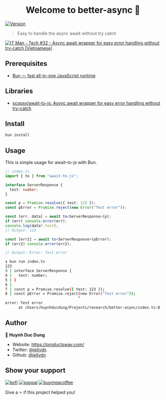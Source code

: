 <h1 align="center">Welcome to better-async 👋</h1>
<p>
  <a href="https://www.npmjs.com/package/better-async" target="_blank">
    <img alt="Version" src="https://img.shields.io/npm/v/better-async.svg">
  </a>
</p>

> Easy to handle the async await without try catch

[![IT Man - Tech #32 - Async await wrapper for easy error handling without try-catch [Vietnamese]](https://i.ytimg.com/vi/iLB75jzQrJ8/hqdefault.jpg)](https://www.youtube.com/watch?v=iLB75jzQrJ8)

## Prerequisites

- [Bun — fast all-in-one JavaScript runtime](https://bun.sh/)

## Libraries

- [scopsy/await-to-js: Async await wrapper for easy error handling without try-catch](https://github.com/scopsy/await-to-js)

## Install

```sh
bun install
```

## Usage

This is simple usage for await-to-js with Bun.

```typescript
// index.ts
import { to } from "await-to-js";

interface ServerResponse {
  test: number;
}

const p = Promise.resolve({ test: 123 });
const pError = Promise.reject(new Error("Test error"));

const [err, data] = await to<ServerResponse>(p);
if (err) console.error(err);
console.log(data?.test);
// Output: 123

const [err2] = await to<ServerResponse>(pError);
if (err2) console.error(err2);

// Output: Error: Test error
```

```sh
❯ bun run index.ts
123
3 | interface ServerResponse {
4 |   test: number;
5 | }
6 |
7 | const p = Promise.resolve({ test: 123 });
8 | const pError = Promise.reject(new Error("Test error"));
                                 ^
error: Test error
      at /Users/huynhducdung/Projects/research/better-async/index.ts:8:30
```

## Author

👤 **Huynh Duc Dung**

- Website: https://productsway.com/
- Twitter: [@jellydn](https://twitter.com/jellydn)
- Github: [@jellydn](https://github.com/jellydn)

## Show your support

[![kofi](https://img.shields.io/badge/Ko--fi-F16061?style=for-the-badge&logo=ko-fi&logoColor=white)](https://ko-fi.com/dunghd)
[![paypal](https://img.shields.io/badge/PayPal-00457C?style=for-the-badge&logo=paypal&logoColor=white)](https://paypal.me/dunghd)
[![buymeacoffee](https://img.shields.io/badge/Buy_Me_A_Coffee-FFDD00?style=for-the-badge&logo=buy-me-a-coffee&logoColor=black)](https://www.buymeacoffee.com/dunghd)

Give a ⭐️ if this project helped you!
